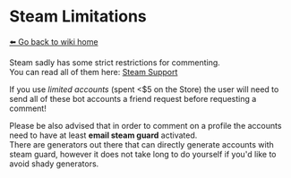# Steam Limitations
[⬅️ Go back to wiki home](./)

Steam sadly has some strict restrictions for commenting.  
You can read all of them here: [Steam Support](https://support.steampowered.com/kb_article.php?ref=3330-IAGK-7663)  

If you use *limited accounts* (spent <$5 on the Store) the user will need to send all of these bot accounts a friend request before requesting a comment!  

Please be also advised that in order to comment on a profile the accounts need to have at least **email steam guard** activated.  
There are generators out there that can directly generate accounts with steam guard, however it does not take long to do yourself if you'd like to avoid shady generators.  